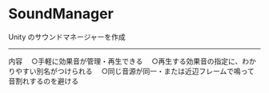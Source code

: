 # SoundManager
Unity のサウンドマネージャーを作成

--------------------------------
内容
　○手軽に効果音が管理・再生できる
　○再生する効果音の指定に、わかりやすい別名がつけられる
　○同じ音源が同一・または近辺フレームで鳴って音割れするのを避ける
